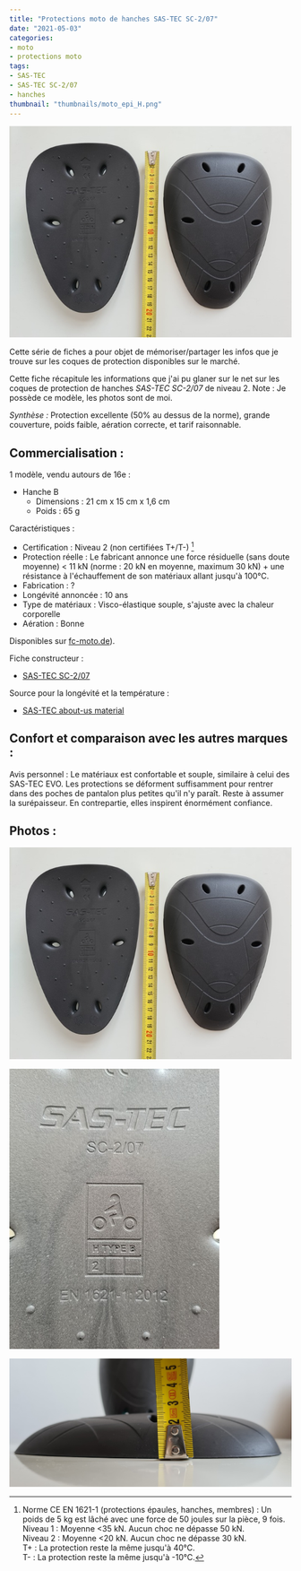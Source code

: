 ```yaml
---
title: "Protections moto de hanches SAS-TEC SC-2/07"
date: "2021-05-03"
categories:
- moto
- protections moto
tags:
- SAS-TEC
- SAS-TEC SC-2/07
- hanches
thumbnail: "thumbnails/moto_epi_H.png"
---
```


![:right](sas-tec-sc2-07_HB_niv2_face_dos_dimensions.jpg)

Cette série de fiches a pour objet de mémoriser/partager les infos que je trouve sur les coques de protection disponibles sur le marché.

Cette fiche récapitule les informations que j'ai pu glaner sur le net sur les coques de protection de hanches _SAS-TEC SC-2/07_ de niveau 2.
Note : Je possède ce modèle, les photos sont de moi.

_Synthèse :_ Protection excellente (50% au dessus de la norme), grande couverture, poids faible, aération correcte, et tarif raisonnable.

Commercialisation :
-------------------

1 modèle, vendu autours de 16e :

- Hanche B
    - Dimensions : 21 cm x 15 cm x 1,6 cm
    - Poids : 65 g


Caractéristiques :

- Certification : Niveau 2 (non certifiées T+/T-) [^1]
- Protection réelle : Le fabricant annonce une force résiduelle (sans doute moyenne) < 11 kN (norme : 20 kN en moyenne, maximum 30 kN) + une résistance à l'échauffement de son matériaux allant jusqu'à 100°C.
- Fabrication : ?
- Longévité annoncée : 10 ans
- Type de matériaux : Visco-élastique souple, s'ajuste avec la chaleur corporelle
- Aération : Bonne

Disponibles sur [fc-moto.de](https://www.fc-moto.de/epages/fcm.sf/de_DE/?ObjectID=502396174&ViewAction=ViewProduct)).

Fiche constructeur :
- [SAS-TEC SC-2/07](https://www.sas-tec.de/en/products/sc-2-07/)

Source pour la longévité et la température :

- [SAS-TEC about-us material](https://www.sas-tec.de/en/about-us/material/)

Confort et comparaison avec les autres marques : 
------------------------------------------------

Avis personnel : Le matériaux est confortable et souple, similaire à celui des SAS-TEC EVO.
Les protections se déforment suffisamment pour rentrer dans des poches de pantalon plus petites qu'il n'y paraît.
Reste à assumer la surépaisseur.
En contrepartie, elles inspirent énormément confiance.

Photos :
--------

![sas-tec-sc2-07_HB_niv2_face_dos_dimensions.jpg](sas-tec-sc2-07_HB_niv2_face_dos_dimensions.jpg)

![sas-tec-sc2-07_HB_niv2_notations.jpg](sas-tec-sc2-07_HB_niv2_notations.jpg)

![sas-tec-sc2-07_HB_niv2_profil_dimensions.jpg](sas-tec-sc2-07_HB_niv2_profil_dimensions.jpg)


[^1]: Norme CE EN 1621-1 (protections épaules, hanches, membres) : Un poids de 5 kg est lâché avec une force de 50 joules sur la pièce, 9 fois.<br />
Niveau 1 : Moyenne <35 kN. Aucun choc ne dépasse 50 kN.<br />
Niveau 2 : Moyenne <20 kN. Aucun choc ne dépasse 30 kN.<br />
T+ : La protection reste la même jusqu'à 40°C.<br />
T- : La protection reste la même jusqu'à -10°C.
